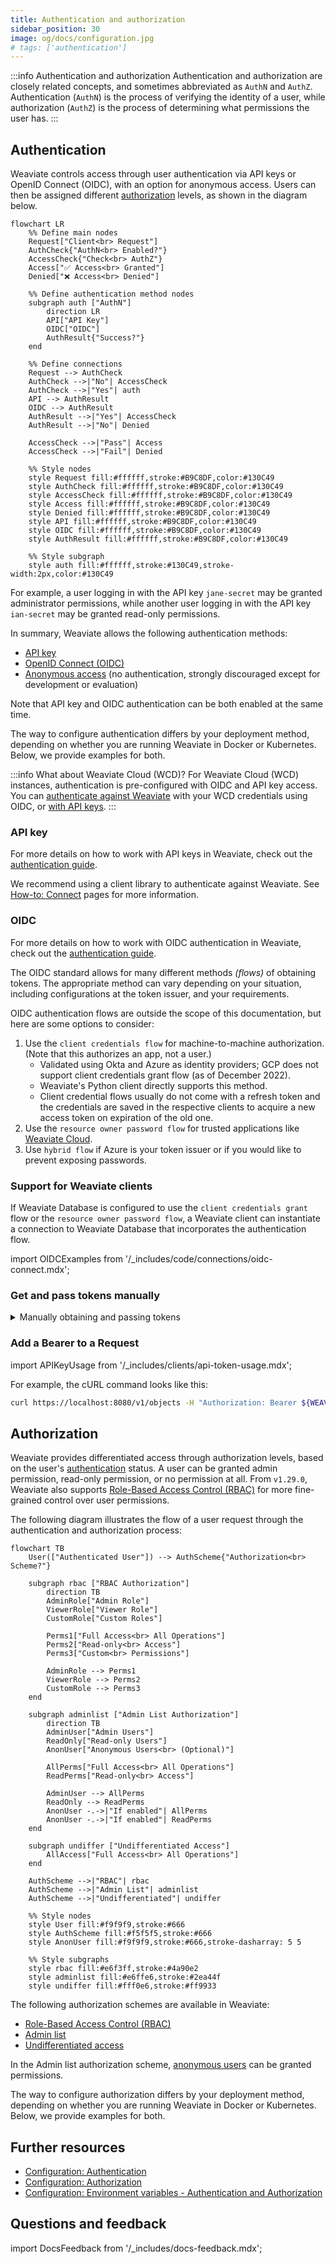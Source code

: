 ```yaml
---
title: Authentication and authorization
sidebar_position: 30
image: og/docs/configuration.jpg
# tags: ['authentication']
---
```


:::info Authentication and authorization
Authentication and authorization are closely related concepts, and sometimes abbreviated as `AuthN` and `AuthZ`. Authentication (`AuthN`) is the process of verifying the identity of a user, while authorization (`AuthZ`) is the process of determining what permissions the user has.
:::

## Authentication

Weaviate controls access through user authentication via API keys or OpenID Connect (OIDC), with an option for anonymous access. Users can then be assigned different [authorization](docs/deploy/configuration/authorization.md) levels, as shown in the diagram below.

```mermaid
flowchart LR
    %% Define main nodes
    Request["Client<br> Request"]
    AuthCheck{"AuthN<br> Enabled?"}
    AccessCheck{"Check<br> AuthZ"}
    Access["✅ Access<br> Granted"]
    Denied["❌ Access<br> Denied"]

    %% Define authentication method nodes
    subgraph auth ["AuthN"]
        direction LR
        API["API Key"]
        OIDC["OIDC"]
        AuthResult{"Success?"}
    end

    %% Define connections
    Request --> AuthCheck
    AuthCheck -->|"No"| AccessCheck
    AuthCheck -->|"Yes"| auth
    API --> AuthResult
    OIDC --> AuthResult
    AuthResult -->|"Yes"| AccessCheck
    AuthResult -->|"No"| Denied

    AccessCheck -->|"Pass"| Access
    AccessCheck -->|"Fail"| Denied

    %% Style nodes
    style Request fill:#ffffff,stroke:#B9C8DF,color:#130C49
    style AuthCheck fill:#ffffff,stroke:#B9C8DF,color:#130C49
    style AccessCheck fill:#ffffff,stroke:#B9C8DF,color:#130C49
    style Access fill:#ffffff,stroke:#B9C8DF,color:#130C49
    style Denied fill:#ffffff,stroke:#B9C8DF,color:#130C49
    style API fill:#ffffff,stroke:#B9C8DF,color:#130C49
    style OIDC fill:#ffffff,stroke:#B9C8DF,color:#130C49
    style AuthResult fill:#ffffff,stroke:#B9C8DF,color:#130C49

    %% Style subgraph
    style auth fill:#ffffff,stroke:#130C49,stroke-width:2px,color:#130C49
```

For example, a user logging in with the API key `jane-secret` may be granted administrator permissions, while another user logging in with the API key `ian-secret` may be granted read-only permissions.

In summary, Weaviate allows the following authentication methods:

- [API key](/docs/deploy/configuration/authentication.md#api-key-authentication)
- [OpenID Connect (OIDC)](/docs/deploy/configuration/authentication.md#oidc-authentication)
- [Anonymous access](/docs/deploy/configuration/authentication.md#anonymous-access) (no authentication, strongly discouraged except for development or evaluation)

Note that API key and OIDC authentication can be both enabled at the same time.

The way to configure authentication differs by your deployment method, depending on whether you are running Weaviate in Docker or Kubernetes. Below, we provide examples for both.

:::info What about Weaviate Cloud (WCD)?
For Weaviate Cloud (WCD) instances, authentication is pre-configured with OIDC and API key access. You can [authenticate against Weaviate](../connections/connect-cloud.mdx) with your WCD credentials using OIDC, or [with API keys](/docs/cloud/manage-clusters/connect.mdx).
:::

### API key

For more details on how to work with API keys in Weaviate, check out the [authentication guide](/docs/deploy/configuration/authentication.md#api-key-authentication).

We recommend using a client library to authenticate against Weaviate. See [How-to: Connect](../connections/index.mdx) pages for more information. 

### OIDC

For more details on how to work with OIDC authentication in Weaviate, check out the [authentication guide](/docs/deploy/configuration/authentication.md#oidc-authentication).

The OIDC standard allows for many different methods _(flows)_ of obtaining tokens. The appropriate method can vary depending on your situation, including configurations at the token issuer, and your requirements.

OIDC authentication flows are outside the scope of this documentation, but here are some options to consider:

1. Use the `client credentials flow` for machine-to-machine authorization. (Note that this authorizes an app, not a user.)
   - Validated using Okta and Azure as identity providers; GCP does not support client credentials grant flow (as of December 2022).
   - Weaviate's Python client directly supports this method.
   - Client credential flows usually do not come with a refresh token and the credentials are saved in the respective clients to acquire a new access token on expiration of the old one.
1. Use the `resource owner password flow` for trusted applications like [Weaviate Cloud](/docs/cloud/manage-clusters/connect).
1. Use `hybrid flow` if Azure is your token issuer or if you would like to prevent exposing passwords.

### Support for Weaviate clients

If Weaviate Database is configured to use the `client credentials grant` flow or the `resource owner password flow`, a Weaviate client can instantiate a connection to Weaviate Database that incorporates the authentication flow.

import OIDCExamples from '/\_includes/code/connections/oidc-connect.mdx';

<OIDCExamples/>

### Get and pass tokens manually

<details>
  <summary>
    Manually obtaining and passing tokens
  </summary>

For cases or workflows where you may wish to manually obtain a token, we outline below the steps to do so, for the resource owner password flow and hybrid flow.

#### Resource owner password flow

1. Send a GET request to `WEAVIATE_INSTANCE_URL/v1/.well-known/openid-configuration` to fetch Weaviate's OIDC configuration (`wv_oidc_config`). Replace WEAVIATE_INSTANCE_URL with your instance URL.
1. Parse the `clientId` and `href` from `wv_oidc_config`.
1. Send a GET request to `href` to fetch the token issuer's OIDC configuration (`token_oidc_config`).
1. If `token_oidc_config` includes the optional `grant_types_supported` key, check that `password` is in the list of values.
   - If `password` is not in the list of values, the token issuer is likely not configured for `resource owner password flow`. You may need to reconfigure the token issuer or use another method.
   - If the `grant_types_supported` key is not available, you may need to contact the token issuer to see if `resource owner password flow` is supported.
1. Send a POST request to the `token_endpoint` of `token_oidc_config` with the body:
   - `{"grant_type": "password", "client_id": client_id, "username": USERNAME, "password": PASSWORD`. Replace `USERNAME` and `PASSWORD` with the actual values.
1. Parse the response (`token_resp`), and look for `access_token` in `token_resp`. This is your Bearer token.

#### Hybrid flow

1. Send a GET request to `WEAVIATE_INSTANCE_URL/v1/.well-known/openid-configuration` to fetch Weaviate's OIDC configuration (`wv_oidc_config`). Replace WEAVIATE_INSTANCE_URL with your instance URL.
2. Parse the `clientId` and `href` from `wv_oidc_config`
3. Send a GET request to `href` to fetch the token issuer's OIDC configuration (`token_oidc_config`)
4. Construct a URL (`auth_url`) with the following parameters, based on `authorization_endpoint` from `token_oidc_config`. This will look like the following:
   - `{authorization_endpoint}`?client_id=`{clientId}`&response_type=code%20id_token&response_mode=fragment&redirect_url=`{redirect_url}`&scope=openid&nonce=abcd
   - the `redirect_url` must have been [pre-registered](https://openid.net/specs/openid-connect-core-1_0.html#AuthRequest) with your token issuer.
5. Go to the `auth_url` in your browser, and log in if prompted. If successful, the token issuer will redirect the browser to the `redirect_url`, with additional parameters that include an `id_token` parameter.
6. Parse the `id_token` parameter value. This is your Bearer token.

#### Code example

This example demonstrate how to obtain an OIDC token.

```python
import requests
import re

url = "http://localhost:8080"  # <-- Replace with your actual Weaviate URL

# Get Weaviate's OIDC configuration
weaviate_open_id_config = requests.get(url + "/v1/.well-known/openid-configuration")
if weaviate_open_id_config.status_code == "404":
    print("Your Weaviate instance is not configured with openid")

response_json = weaviate_open_id_config.json()
client_id = response_json["clientId"]
href = response_json["href"]

# Get the token issuer's OIDC configuration
response_auth = requests.get(href)

if "grant_types_supported" in response_auth.json():
    # For resource owner password flow
    assert "password" in response_auth.json()["grant_types_supported"]

    username = "username"  # <-- Replace with the actual username
    password = "password"  # <-- Replace with the actual password

    # Construct the POST request to send to 'token_endpoint'
    auth_body = {
        "grant_type": "password",
        "client_id": client_id,
        "username": username,
        "password": password,
    }
    response_post = requests.post(response_auth.json()["token_endpoint"], auth_body)
    print("Your access_token is:")
    print(response_post.json()["access_token"])
else:
    # For hybrid flow
    authorization_url = response_auth.json()["authorization_endpoint"]
    parameters = {
        "client_id": client_id,
        "response_type": "code%20id_token",
        "response_mode": "fragment",
        "redirect_url": url,
        "scope": "openid",
        "nonce": "abcd",
    }
    # Construct 'auth_url'
    parameter_string = "&".join([key + "=" + item for key, item in parameters.items()])
    response_auth = requests.get(authorization_url + "?" + parameter_string)

    print("To login, open the following url with your browser:")
    print(authorization_url + "?" + parameter_string)
    print(
        "After the login you will be redirected, the token is the 'id_token' parameter of the redirection url."
    )

    # You could use this regular expression to parse the token
    resp_txt = "Redirection URL"
    token = re.search("(?<=id_token=).+(?=&)", resp_txt)[0]

print("Set as bearer token in the clients to access Weaviate.")
```

#### Token lifetime

The token has a configurable expiry time that is set by the token issuer. We suggest establishing a workflow to periodically obtain a new token before expiry.

</details>

### Add a Bearer to a Request

import APIKeyUsage from '/\_includes/clients/api-token-usage.mdx';

<APIKeyUsage />

For example, the cURL command looks like this:

```bash
curl https://localhost:8080/v1/objects -H "Authorization: Bearer ${WEAVIATE_API_KEY}" | jq
```

## Authorization

Weaviate provides differentiated access through authorization levels, based on the user's [authentication](#authentication) status. A user can be granted admin permission, read-only permission, or no permission at all. From `v1.29.0`, Weaviate also supports [Role-Based Access Control (RBAC)](./rbac/index.mdx) for more fine-grained control over user permissions.

The following diagram illustrates the flow of a user request through the authentication and authorization process:

```mermaid
flowchart TB
    User(["Authenticated User"]) --> AuthScheme{"Authorization<br> Scheme?"}

    subgraph rbac ["RBAC Authorization"]
        direction TB
        AdminRole["Admin Role"]
        ViewerRole["Viewer Role"]
        CustomRole["Custom Roles"]

        Perms1["Full Access<br> All Operations"]
        Perms2["Read-only<br> Access"]
        Perms3["Custom<br> Permissions"]

        AdminRole --> Perms1
        ViewerRole --> Perms2
        CustomRole --> Perms3
    end

    subgraph adminlist ["Admin List Authorization"]
        direction TB
        AdminUser["Admin Users"]
        ReadOnly["Read-only Users"]
        AnonUser["Anonymous Users<br> (Optional)"]

        AllPerms["Full Access<br> All Operations"]
        ReadPerms["Read-only<br> Access"]

        AdminUser --> AllPerms
        ReadOnly --> ReadPerms
        AnonUser -.->|"If enabled"| AllPerms
        AnonUser -.->|"If enabled"| ReadPerms
    end

    subgraph undiffer ["Undifferentiated Access"]
        AllAccess["Full Access<br> All Operations"]
    end

    AuthScheme -->|"RBAC"| rbac
    AuthScheme -->|"Admin List"| adminlist
    AuthScheme -->|"Undifferentiated"| undiffer

    %% Style nodes
    style User fill:#f9f9f9,stroke:#666
    style AuthScheme fill:#f5f5f5,stroke:#666
    style AnonUser fill:#f9f9f9,stroke:#666,stroke-dasharray: 5 5

    %% Style subgraphs
    style rbac fill:#e6f3ff,stroke:#4a90e2
    style adminlist fill:#e6ffe6,stroke:#2ea44f
    style undiffer fill:#fff0e6,stroke:#ff9933
```

The following authorization schemes are available in Weaviate:

- [Role-Based Access Control (RBAC)](../../deploy/configuration/authorization.md#role-based-access-control-rbac)
- [Admin list](../../deploy/configuration/authorization.md#admin-list)
- [Undifferentiated access](../../deploy/configuration/authorization.md#undifferentiated-access)

In the Admin list authorization scheme, [anonymous users](../../deploy/configuration/authorization.md#anonymous-users) can be granted permissions.

The way to configure authorization differs by your deployment method, depending on whether you are running Weaviate in Docker or Kubernetes. Below, we provide examples for both.

## Further resources

- [Configuration: Authentication](docs/deploy/configuration/authentication.md)
- [Configuration: Authorization](docs/deploy/configuration/authorization.md)
- [Configuration: Environment variables - Authentication and Authorization](docs/deploy/configuration/env-vars/index.md#authentication-and-authorization)

## Questions and feedback

import DocsFeedback from '/\_includes/docs-feedback.mdx';

<DocsFeedback/>
